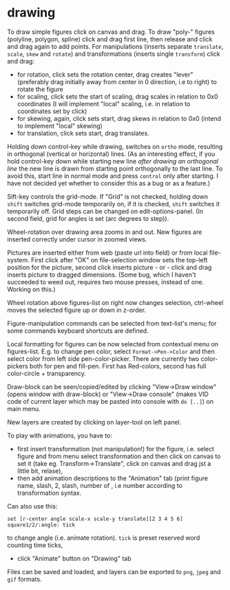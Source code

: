 # drawing

To draw simple figures click on canvas and drag. To draw "poly-" figures (polyline, polygon, spline) click and drag first line, then release and click and drag again to add points. For manipulations (inserts separate `translate`, `scale`, `skew` and `rotate`) and transformations (inserts single `transform`) click and drag:

* for rotation, click sets the rotation center, drag creates "lever" (preferably drag initially away from center in 0 direction, i.e to right) to rotate the figure
* for scaling, click sets the start of scaling, drag scales in relation to 0x0 coordinates (I will implement "local" scaling, i.e. in relation to coordinates set by click)
* for skewing, again, click sets start, drag skews in relation to 0x0 (intend to implement "local" skewing)
* for translation, click sets start, drag translates.

Holding down control-key while drawing, switches on `ortho` mode, resulting in orthogonal (vertical or horizontal) lines. (As an interesting effect, if you hold control-key down while starting new line *after drawing an orthogonal line* the new line is drawn from starting  point orthogonally to the last line. To avoid this, start line in normal mode and press `control` only after starting. I have not decided yet whether to consider this as a bug or as a feature.)

Sift-key controls the grid-mode. If "Grid" is not checked, holding down `shift` switches grid-mode temporarily on, if it is checked, `shift` switches it temporarily off. Grid steps can be changed on edit-options-panel. (In second field, grid for angles is set (arc degrees to step)).

Wheel-rotation over drawing area zooms in and out. New figures are inserted correctly under cursor in zoomed views.

Pictures are inserted either from web (paste url into field) or from local file-system. First click after "OK" on file-selection window sets the top-left position for the picture, second click inserts picture - or - click and drag inserts picture to dragged dimensions. (Some bug, which I haven't succeeded to weed out, requires two mouse presses, instead of one. Working on this.)

Wheel rotation above figures-list on right now changes selection, ctrl-wheel moves the selected figure up or down in z-order.

Figure-manipulation commands can be selected from text-list's menu; for some commands keyboard shortcuts are defined. 

Local formatting for figures can be now selected from contextual menu on figures-list. E.g. to change pen color, select `Format->Pen->Color` and then select color from left side pen-color-picker. There are currently two color-pickers both for pen and fill-pen. First has Red-colors, second has full color-circle + transparency.

Draw-block can be seen/copied/edited by clicking "View->Draw window" (opens window with draw-block) or "View->Draw console" (makes VID code of current layer which may be pasted into console with `do [..]`) on main menu.

New layers are created by clicking on layer-tool on left panel.

To play with animations, you have to:

* first insert transformation (not manipulation!) for the figure, i.e. select figure and from menu select transformation and then click on canvas to set it (take eg. Transform->Translate", click on canvas and drag jst a little bit, relase),
* then add animation descriptions to the "Animation" tab (print figure name, slash, 2, slash, number of <transformed attribute>, i.e number according to transformation syntax. 

Can also use this: 

```
set [r-center angle scale-x scale-y translate][2 3 4 5 6]
square1/2/:angle: tick
``` 

to change angle (i.e. animate rotation). 
`tick` is preset reserved word counting time ticks,
* click "Animate" button on "Drawing" tab

Files can be saved and loaded, and layers can be exported to `png`, `jpeg` and `gif` formats.

